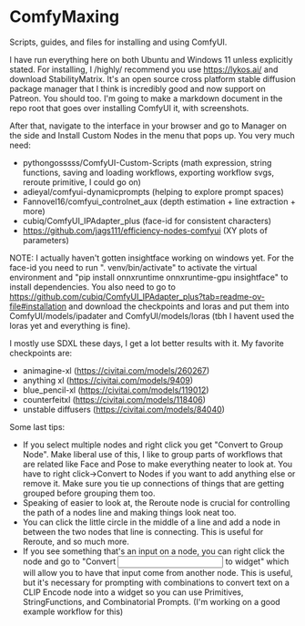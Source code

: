 # ComfyMaxing
Scripts, guides, and files for installing and using ComfyUI.

I have run everything here on both Ubuntu and Windows 11 unless explicitly stated.
For installing, I /highly/ recommend you use https://lykos.ai/ and download StabilityMatrix. It's an open source cross platform stable diffusion package manager that I think is incredibly good and now support on Patreon. You should too. I'm going to make a markdown document in the repo root that goes over installing ComfyUI it, with screenshots. 

After that, navigate to the interface in your browser and go to Manager on the side and Install Custom Nodes in the menu that pops up. You very much need:
- pythongosssss/ComfyUI-Custom-Scripts (math expression, string functions, saving and loading workflows, exporting workflow svgs, reroute primitive, I could go on)
- adieyal/comfyui-dynamicprompts (helping to explore prompt spaces)
- Fannovel16/comfyui_controlnet_aux (depth estimation + line extraction + more)
- cubiq/ComfyUI_IPAdapter_plus (face-id for consistent characters)
- https://github.com/jags111/efficiency-nodes-comfyui (XY plots of parameters)

NOTE: I actually haven't gotten insightface working on windows yet.
For the face-id you need to run ". venv/bin/activate" to activate the virtual environment and "pip install onnxruntime onnxruntime-gpu insightface" to install dependencies. You also need to go to https://github.com/cubiq/ComfyUI_IPAdapter_plus?tab=readme-ov-file#installation and download the checkpoints and loras and put them into ComfyUI/models/ipadater and ComfyUI/models/loras (tbh I havent used the loras yet and everything is fine). 

I mostly use SDXL these days, I get a lot better results with it. My favorite checkpoints are:
- animagine-xl (https://civitai.com/models/260267)
- anything xl (https://civitai.com/models/9409)
- blue_pencil-xl (https://civitai.com/models/119012)
- counterfeitxl (https://civitai.com/models/118406)
- unstable diffusers (https://civitai.com/models/84040)

Some last tips: 
- If you select multiple nodes and right click you get "Convert to Group Node". Make liberal use of this, I like to group parts of workflows that are related like Face and Pose to make everything neater to look at. You have to right click->Convert to Nodes if you want to add anything else or remove it. Make sure you tie up connections of things that are getting grouped before grouping them too. 
- Speaking of easier to look at, the Reroute node is crucial for controlling the path of a nodes line and making things look neat too.
- You can click the little circle in the middle of a line and add a node in between the two nodes that line is connecting. This is useful for Reroute, and so much more.
- If you see something that's an input on a node, you can right click the node and go to "Convert <input> to widget" which will allow you to have that input come from another node. This is useful, but it's necessary for prompting with combinations to convert text on a CLIP Encode node into a widget so you can use Primitives, StringFunctions, and Combinatorial Prompts. (I'm working on a good example workflow for this)
